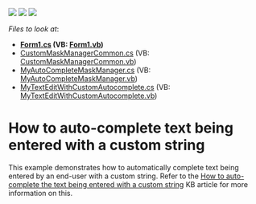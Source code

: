 <!-- default badges list -->
![](https://img.shields.io/endpoint?url=https://codecentral.devexpress.com/api/v1/VersionRange/128619056/13.1.4%2B)
[![](https://img.shields.io/badge/Open_in_DevExpress_Support_Center-FF7200?style=flat-square&logo=DevExpress&logoColor=white)](https://supportcenter.devexpress.com/ticket/details/T190970)
[![](https://img.shields.io/badge/📖_How_to_use_DevExpress_Examples-e9f6fc?style=flat-square)](https://docs.devexpress.com/GeneralInformation/403183)
<!-- default badges end -->
<!-- default file list -->
*Files to look at*:

* **[Form1.cs](./CS/Form1.cs) (VB: [Form1.vb](./VB/Form1.vb))**
* [CustomMaskManagerCommon.cs](./CS/MyTextEditWithCustomAutocomplete/CustomMaskManagerCommon.cs) (VB: [CustomMaskManagerCommon.vb](./VB/MyTextEditWithCustomAutocomplete/CustomMaskManagerCommon.vb))
* [MyAutoCompleteMaskManager.cs](./CS/MyTextEditWithCustomAutocomplete/MyAutoCompleteMaskManager.cs) (VB: [MyAutoCompleteMaskManager.vb](./VB/MyTextEditWithCustomAutocomplete/MyAutoCompleteMaskManager.vb))
* [MyTextEditWithCustomAutocomplete.cs](./CS/MyTextEditWithCustomAutocomplete/MyTextEditWithCustomAutocomplete.cs) (VB: [MyTextEditWithCustomAutocomplete.vb](./VB/MyTextEditWithCustomAutocomplete/MyTextEditWithCustomAutocomplete.vb))
<!-- default file list end -->
# How to auto-complete text being entered with a custom string 


<p>This example demonstrates how to automatically complete text being entered by an end-user with a custom string. Refer to the <a href="https://www.devexpress.com/Support/Center/p/AK3726">How to auto-complete the text being entered with a custom string</a> KB article for more information on this.</p>


<br/>


